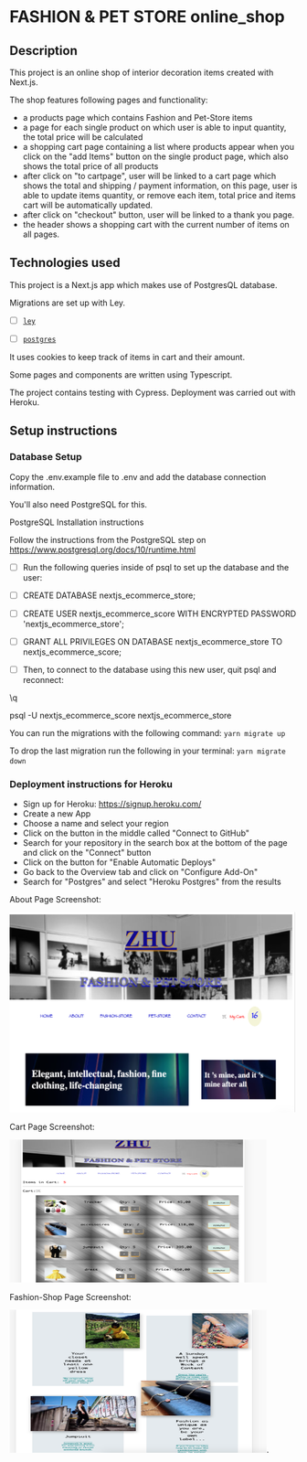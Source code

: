<!-- Create a readme with:
title
description
all technologies used
1 or 2 screenshots
setup instructions
deployment instructions -->

# FASHION & PET STORE online_shop

## Description

This project is an online shop of interior decoration items created with Next.js.

The shop features following pages and functionality:

- a products page which contains Fashion and Pet-Store items
- a page for each single product on which user is able to input quantity, the total price will be calculated
- a shopping cart page containing a list where products appear when you click on the "add Items" button on the single product page, which also shows the total price of all products
- after click on "to cartpage", user will be linked to a cart page which shows the total and shipping / payment information, on this page, user is able to update items quantity, or remove each item, total price and items cart will be automatically updated.
- after click on "checkout" button, user will be linked to a thank you page.
- the header shows a shopping cart with the current number of items on all pages.

## Technologies used

This project is a Next.js app which makes use of PostgresQL database.

Migrations are set up with Ley.

- [ ] [`ley`](https://github.com/lukeed/ley)

- [ ] [`postgres`](https://www.npmjs.com/package/postgres)

It uses cookies to keep track of items in cart and their amount.

Some pages and components are written using Typescript.

The project contains testing with Cypress. Deployment was carried out with Heroku.

## Setup instructions

### Database Setup

Copy the .env.example file to .env and add the database connection information.

You'll also need PostgreSQL for this.

PostgreSQL Installation instructions

Follow the instructions from the PostgreSQL step on https://www.postgresql.org/docs/10/runtime.html

- [ ] Run the following queries inside of psql to set up the database and the user:

- [ ] CREATE DATABASE nextjs_ecommerce_store;

- [ ] CREATE USER nextjs_ecommerce_score WITH ENCRYPTED PASSWORD 'nextjs_ecommerce_store';

- [ ] GRANT ALL PRIVILEGES ON DATABASE nextjs_ecommerce_store TO nextjs_ecommerce_score;

- [ ] Then, to connect to the database using this new user, quit psql and reconnect:

\q

psql -U nextjs_ecommerce_score nextjs_ecommerce_store

You can run the migrations with the following command:
`yarn migrate up`

To drop the last migration run the following in your terminal:
`yarn migrate down`

### Deployment instructions for Heroku

- Sign up for Heroku: https://signup.heroku.com/
- Create a new App
- Choose a name and select your region
- Click on the button in the middle called "Connect to GitHub"
- Search for your repository in the search box at the bottom of the page and click on the "Connect" button
- Click on the button for "Enable Automatic Deploys"
- Go back to the Overview tab and click on "Configure Add-On"
- Search for "Postgres" and select "Heroku Postgres" from the results

About Page Screenshot:

<img src="/public/screenshot.png" width="500" height="350">

Cart Page Screenshot:

<img src="/public/cart.png" width="450" height="250">

Fashion-Shop Page Screenshot:

<img src="/public/shopScreenshot.png" width="450" height="250">.


